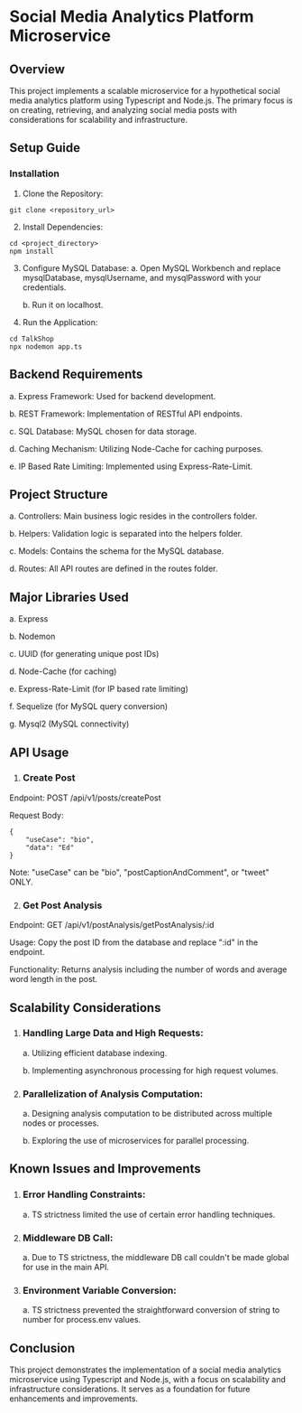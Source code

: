 # Social Media Analytics Platform Microservice

## Overview
This project implements a scalable microservice for a hypothetical social media analytics platform using Typescript and Node.js. The primary focus is on creating, retrieving, and analyzing social media posts with considerations for scalability and infrastructure.



## Setup Guide

### Installation
1. Clone the Repository:

```
git clone <repository_url>
```

2. Install Dependencies:

```
cd <project_directory>
npm install
```


3. Configure MySQL Database:
    a. Open MySQL Workbench and replace mysqlDatabase, mysqlUsername, and mysqlPassword with your credentials.
   
    b. Run it on localhost.


5. Run the Application:

```
cd TalkShop
npx nodemon app.ts
```


## Backend Requirements
a. Express Framework: Used for backend development.  

b. REST Framework: Implementation of RESTful API endpoints.  

c. SQL Database: MySQL chosen for data storage.  

d. Caching Mechanism: Utilizing Node-Cache for caching purposes.  

e. IP Based Rate Limiting: Implemented using Express-Rate-Limit.  



## Project Structure
a. Controllers: Main business logic resides in the controllers folder.  

b. Helpers: Validation logic is separated into the helpers folder.  

c. Models: Contains the schema for the MySQL database.  

d. Routes: All API routes are defined in the routes folder.  


## Major Libraries Used
a. Express  

b. Nodemon  

c. UUID (for generating unique post IDs)  

d. Node-Cache (for caching)  

e. Express-Rate-Limit (for IP based rate limiting)  

f. Sequelize (for MySQL query conversion)  

g. Mysql2 (MySQL connectivity)  



## API Usage
1. ### Create Post
Endpoint: POST /api/v1/posts/createPost  

Request Body:

```
{
    "useCase": "bio",
    "data": "Ed"
}
```

Note: "useCase" can be "bio", "postCaptionAndComment", or "tweet" ONLY.

2. ### Get Post Analysis
Endpoint: GET /api/v1/postAnalysis/getPostAnalysis/:id  

Usage: Copy the post ID from the database and replace ":id" in the endpoint.  

Functionality: Returns analysis including the number of words and average word length in the post.


## Scalability Considerations
1. ### Handling Large Data and High Requests:

    a. Utilizing efficient database indexing.
   
    b. Implementing asynchronous processing for high request volumes.

3. ### Parallelization of Analysis Computation:

    a. Designing analysis computation to be distributed across multiple nodes or processes.
   
    b. Exploring the use of microservices for parallel processing.


## Known Issues and Improvements

1. ### Error Handling Constraints:

    a. TS strictness limited the use of certain error handling techniques.

2. ### Middleware DB Call:

    a. Due to TS strictness, the middleware DB call couldn't be made global for use in the main API.

3. ### Environment Variable Conversion:

    a. TS strictness prevented the straightforward conversion of string to number for process.env values.


## Conclusion
This project demonstrates the implementation of a social media analytics microservice using Typescript and Node.js, with a focus on scalability and infrastructure considerations. It serves as a foundation for future enhancements and improvements.
